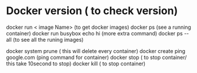 # Docker version ( to check version)
docker run < image Name>   (to get docker images)
docker ps (see a running container)
docker run busybox echo hi (more extra command)
docker ps --all (to see all the runing images)

docker system prune ( this will delete every container)
docker create <busybox> ping google.com (ping command for container)
docker stop <container ID> ( to stop container/ this take 10second to stop) 
docker kill <container ID> ( to stop container)  
